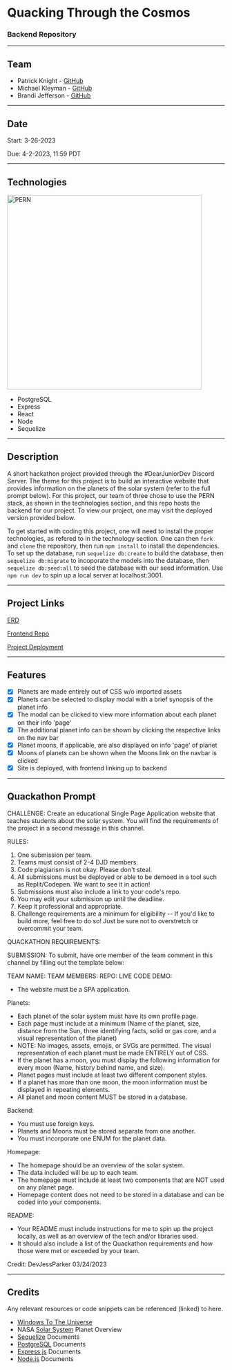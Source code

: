 # Quacking Through the Cosmos

### Backend Repository

---
## Team

- Patrick Knight - [GitHub](https://github.com/pfknight8)
- Michael Kleyman - [GitHub](https://github.com/MichaelKleyman)
- Brandi Jefferson - [GitHub](https://github.com/brandi-jeff)

---
## Date

Start: 3-26-2023

Due: 4-2-2023, 11:59 PDT

---
## Technologies

<img alt="PERN" width='450' src="https://www.freecodecamp.org/news/content/images/size/w2000/2020/03/PERN.png" />

* PostgreSQL
* Express
* React
* Node
* Sequelize

---
## Description

A short hackathon project provided through the #DearJuniorDev Discord Server. The theme for this project is to build an interactive website that provides information on the planets of the solar system (refer to the full prompt below). For this project, our team of three chose to use the PERN stack, as shown in the technologies section, and this repo hosts the backend for our project. To view our project, one may visit the deployed version provided below.

To get started with coding this project, one will need to install the proper technologies, as refered to in the technology section. One can then `fork` and `clone` the repository, then run `npm install` to install the dependencies. To set up the database, run `sequelize db:create` to build the database, then `sequelize db:migrate` to incoporate the models into the database, then `sequelize db:seed:all` to seed the database with our seed information. Use `npm run dev` to spin up a local server at localhost:3001.

---
## Project Links

[ERD](https://drive.google.com/file/d/1EPkEpEISBgIFE8sKZ55jtUETzgNYlR_6/view?usp=sharing)

[Frontend Repo](https://github.com/MichaelKleyman/SolarSysQuack-Frontend)

[Project Deployment](https://solar-system-quack.vercel.app/)

---
## Features

- [x] Planets are made entirely out of CSS w/o imported assets
- [x] Planets can be selected to display modal with a brief synopsis of the planet info
- [x] The modal can be clicked to view more information about each planet on their info 'page'
- [x] The additional planet info can be shown by clicking the respective links on the nav bar
- [x] Planet moons, if applicable, are also displayed on info 'page' of planet
- [x] Moons of planets can be shown when the Moons link on the navbar is clicked
- [x] Site is deployed, with frontend linking up to backend

---
## Quackathon Prompt

CHALLENGE:
Create an educational Single Page Application website that teaches students about the solar system. You will find the requirements of the project in a second message in this channel.

RULES:
1. One submission per team.
2. Teams must consist of 2-4 DJD members.
3. Code plagiarism is not okay. Please don't steal.
4. All submissions must be deployed or able to be demoed in a tool such as Replit/Codepen. We want to see it in action!
5. Submissions must also include a link to your code's repo.
5. You may edit your submission up until the deadline.
6. Keep it professional and appropriate.
7. Challenge requirements are a minimum for eligibility -- If you'd like to build more, feel free to do so! Just be sure not to overstretch or overcommit your team.

QUACKATHON REQUIREMENTS:

SUBMISSION:
To submit, have one member of the team comment in this channel by filling out the template below:

TEAM NAME:
TEAM MEMBERS:
REPO:
LIVE CODE DEMO:

- The website must be a SPA application.

Planets:
- Each planet of the solar system must have its own profile page.
- Each page must include at a minimum (Name of the planet, size, distance from the Sun, three identifying facts, solid or gas core, and a visual representation of the planet)
- NOTE: No images, assets, emojis, or SVGs are permitted. The visual representation of each planet must be made ENTIRELY out of CSS.
- If the planet has a moon, you must display the following information for every moon (Name, history behind name, and size). 
- Planet pages must include at least two different component styles.
- If a planet has more than one moon, the moon information must be displayed in repeating elements.
- All planet and moon content MUST be stored in a database.


Backend:
- You must use foreign keys.
- Planets and Moons must be stored separate from one another.
- You must incorporate one ENUM for the planet data.

Homepage:
- The homepage should be an overview of the solar system.
- The data included will be up to each team.
- The homepage must include at least two components that are NOT used on any planet page.
- Homepage content does not need to be stored in a database and can be coded into your components.

README:
- Your README must include instructions for me to spin up the project locally, as well as an overview of the tech and/or libraries used.
- It should also include a list of the Quackathon requirements and how those were met or exceeded by your team.

Credit: DevJessParker 03/24/2023

---
## Credits

Any relevant resources or code snippets can be referenced (linked) to here.

- [Windows To The Universe](https://www.windows2universe.org/our_solar_system/moons_table.html)
- NASA [Solar System](https://solarsystem.nasa.gov/planets/overview/) Planet Overview
- [Sequelize](https://sequelize.org/docs/v6/getting-started/) Documents
- [PostgreSQL](https://www.postgresql.org/docs/) Documents
- [Express.js](https://expressjs.com/en/starter/installing.html) Documents
- [Node.js](https://nodejs.org/en/docs) Documents
